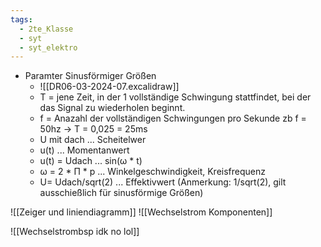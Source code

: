 ```yaml
---
tags:
  - 2te_Klasse
  - syt
  - syt_elektro
---
```


- Paramter Sinusförmiger Größen 
	- ![[DR06-03-2024-07.excalidraw]]
	- T = jene Zeit, in der 1 vollständige Schwingung stattfindet, bei der das Signal zu wiederholen beginnt.
	- f = Anazahl der vollständigen Schwingungen pro Sekunde zb f = 50hz → T = 0,025 = 25ms
	- U mit dach ... Scheitelwer
	- u(t) ... Momentanwert
	- u(t) = Udach ... sin(ω * t)
	- ω = 2 * Π * p ... Winkelgeschwindigkeit, Kreisfrequenz
	- U= Udach/sqrt(2) ... Effektivwert (Anmerkung: 1/sqrt(2), gilt ausschießlich für sinusförmige Größen)

![[Zeiger und liniendiagramm]]
![[Wechselstrom Komponenten]]

![[Wechselstrombsp idk no lol]]
